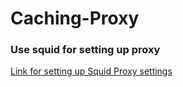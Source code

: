 # Caching-Proxy

### Use squid for setting up proxy

[Link for setting up Squid Proxy settings](https://www.digitalocean.com/community/tutorials/how-to-set-up-squid-proxy-on-ubuntu-20-04)
